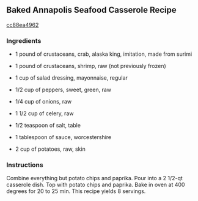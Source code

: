 ## Baked Annapolis Seafood Casserole Recipe

[cc88ea4962](http://cookeatshare.com/recipes/baked-annapolis-seafood-casserole-73793)

### Ingredients

 - 1 pound of crustaceans, crab, alaska king, imitation, made from surimi

 - 1 pound of crustaceans, shrimp, raw (not previously frozen)

 - 1 cup of salad dressing, mayonnaise, regular

 - 1/2 cup of peppers, sweet, green, raw

 - 1/4 cup of onions, raw

 - 1 1/2 cup of celery, raw

 - 1/2 teaspoon of salt, table

 - 1 tablespoon of sauce, worcestershire

 - 2 cup of potatoes, raw, skin

### Instructions

Combine everything but potato chips and paprika. Pour into a 2 1/2-qt casserole dish. Top with potato chips and paprika. Bake in oven at 400 degrees for 20 to 25 min. This recipe yields 8 servings.